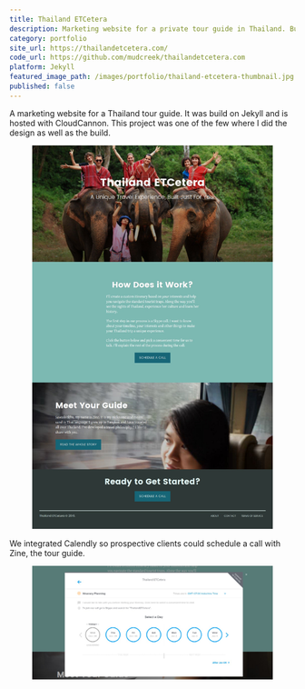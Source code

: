 ```yaml
---
title: Thailand ETCetera
description: Marketing website for a private tour guide in Thailand. Built on Jekyll, hosted at CloudCannon.
category: portfolio
site_url: https://thailandetcetera.com/
code_url: https://github.com/mudcreek/thailandetcetera.com
platform: Jekyll
featured_image_path: /images/portfolio/thailand-etcetera-thumbnail.jpg
published: false
---
```


A marketing website for a Thailand tour guide. It was build on Jekyll and is hosted with CloudCannon. This project was one of the few where I did the design as well as the build.

<figure>
  <a href="/images/portfolio/thailand-etcetera-home.jpg"><img src="/images/portfolio/thailand-etcetera-home.jpg" alt="Homepage design for thailandetcetera.com"></a>
</figure>

We integrated Calendly so prospective clients could schedule a call with Zine, the tour guide.

<figure>
  <a href="/images/portfolio/thailand-etcetera-calendly.jpg"><img src="/images/portfolio/thailand-etcetera-calendly.jpg" alt="Calendly integration for thailandetcetera.com"></a>
</figure>
